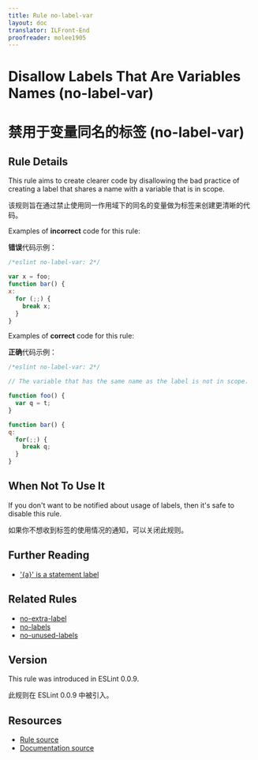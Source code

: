 ```yaml
---
title: Rule no-label-var
layout: doc
translator: ILFront-End
proofreader: molee1905
---
```

<!-- Note: No pull requests accepted for this file. See README.md in the root directory for details. -->

# Disallow Labels That Are Variables Names (no-label-var)

# 禁用于变量同名的标签 (no-label-var)

## Rule Details

This rule aims to create clearer code by disallowing the bad practice of creating a label that shares a name with a variable that is in scope.

该规则旨在通过禁止使用同一作用域下的同名的变量做为标签来创建更清晰的代码。

Examples of **incorrect** code for this rule:

**错误**代码示例：

```js
/*eslint no-label-var: 2*/

var x = foo;
function bar() {
x:
  for (;;) {
    break x;
  }
}
```

Examples of **correct** code for this rule:

**正确**代码示例：

```js
/*eslint no-label-var: 2*/

// The variable that has the same name as the label is not in scope.

function foo() {
  var q = t;
}

function bar() {
q:
  for(;;) {
    break q;
  }
}
```

## When Not To Use It

If you don't want to be notified about usage of labels, then it's safe to disable this rule.

如果你不想收到标签的使用情况的通知，可以关闭此规则。

## Further Reading

* ['{a}' is a statement label](http://jslinterrors.com/a-is-a-statement-label/)

## Related Rules

* [no-extra-label](./no-extra-label)
* [no-labels](./no-labels)
* [no-unused-labels](./no-unused-labels)

## Version

This rule was introduced in ESLint 0.0.9.

此规则在 ESLint 0.0.9 中被引入。

## Resources

* [Rule source](https://github.com/eslint/eslint/tree/master/lib/rules/no-label-var.js)
* [Documentation source](https://github.com/eslint/eslint/tree/master/docs/rules/no-label-var.md)

